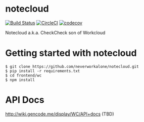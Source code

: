 # notecloud
[![Build Status](https://travis-ci.com/neverworkalone/notecloud.svg?branch=master)](https://travis-ci.com/neverworkalone/notecloud) [![CircleCI](https://circleci.com/gh/neverworkalone/notecloud.svg?style=shield)](https://app.circleci.com/pipelines/github/neverworkalone/notecloud) [![codecov](https://codecov.io/gh/neverworkalone/notecloud/branch/master/graph/badge.svg?token=E3N012HFHN)](https://codecov.io/gh/neverworkalone/notecloud)

Notecloud a.k.a. CheckCheck son of Workcloud


# Getting started with notecloud

    $ git clone https://github.com/neverworkalone/notecloud.git
    $ pip install -r requirements.txt
    $ cd frontend/wc
    $ npm install


# API Docs

http://wiki.gencode.me/display/WC/API+docs (TBD)
